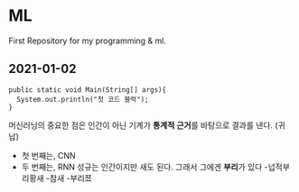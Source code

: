 # ML
First Repository for my programming &amp; ml.

## 2021-01-02

```
public static void Main(String[] args){
  System.out.println("첫 코드 블럭");
}
```

머신러닝의 중요한 점은 인간이 아닌 기계가 **통계적 근거**를 바탕으로 결과를 낸다. (귀납)

- 첫 번째는, CNN
- 두 번째는, RNN
성규는 인간이지만 새도 된다. 그래서 그에겐 **부리**가 있다
-넙적부리황새
-참새
-부리쬬
